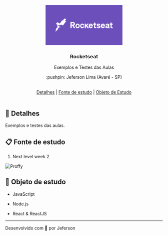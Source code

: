 <p align="center">
  <img src="https://github.com/jefersonnn/rocketseat/blob/master/.github/assets/rocketseat.png" height="128" width="246" alt="RocketSeat" />
</p>

<h3 align="center">Rocketseat</h3>

<p align="center">Exemplos e Testes das Aulas</p>

<p align="center">:pushpin: Jeferson Lima (Avaré - SP)</p>

<br>

<div align="center">
  <a href="#memo-detalhes">Detalhes</a>   |   <a href="#clipboard-fonte-de-estudo">Fonte de estudo</a>   |   <a href="#wrench-objeto-de-estudo">Objeto de Estudo</a>
</div>

<br>

## :memo: Detalhes

Exemplos e testes das aulas.

## :clipboard: Fonte de estudo

1. Next level week 2

<img src="https://github.com/jefersonnn/rocketseat/blob/master/.github/assets/proffy-index.png" height="471" width="960" alt="Proffy" />

## :wrench: Objeto de estudo

- JavaScript

- Node.js

- React & ReactJS

---

Desenvolvido com 💖 por Jeferson
